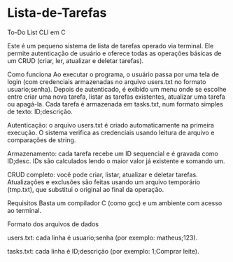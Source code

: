 # Lista-de-Tarefas
To-Do List CLI em C

Este é um pequeno sistema de lista de tarefas operado via terminal.
Ele permite autenticação de usuário e oferece todas as operações básicas de um CRUD (criar, ler, atualizar e deletar tarefas).

Como funciona
Ao executar o programa, o usuário passa por uma tela de login (com credenciais armazenadas no arquivo users.txt no formato usuario;senha).
Depois de autenticado, é exibido um menu onde se escolhe entre criar uma nova tarefa, listar as tarefas existentes, atualizar uma tarefa ou apagá-la.
Cada tarefa é armazenada em tasks.txt, num formato simples de texto: ID;descrição.

Autenticação: o arquivo users.txt é criado automaticamente na primeira execução. O sistema verifica as credenciais usando leitura de arquivo e comparações de string.

Armazenamento: cada tarefa recebe um ID sequencial e é gravada como ID;desc. IDs são calculados lendo o maior valor já existente e somando um.

CRUD completo: você pode criar, listar, atualizar e deletar tarefas. Atualizações e exclusões são feitas usando um arquivo temporário (tmp.txt), que substitui o original ao final da operação.

Requisitos
Basta um compilador C (como gcc) e um ambiente com acesso ao terminal.

Formato dos arquivos de dados

users.txt: cada linha é usuario;senha (por exemplo: matheus;123).

tasks.txt: cada linha é ID;descrição (por exemplo: 1;Comprar leite).
